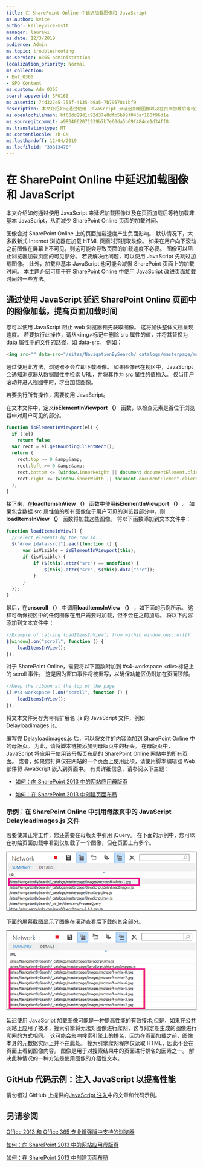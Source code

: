 ```yaml
---
title: 在 SharePoint Online 中延迟加载图像和 JavaScript
ms.author: kvice
author: kelleyvice-msft
manager: laurawi
ms.date: 12/3/2019
audience: Admin
ms.topic: troubleshooting
ms.service: o365-administration
localization_priority: Normal
ms.collection:
- Ent_O365
- SPO_Content
ms.custom: Adm_O365
search.appverid: SPO160
ms.assetid: 74d327e5-755f-4135-b9a5-7b79578c1bf9
description: 本文介绍如何通过使用 JavaScript 来延迟加载图像以及在页面加载后等待加载非基本 JavaScript，从而减少 SharePoint Online 页面的加载时间。
ms.openlocfilehash: bf68dd29d1c92d37e8dfb5b99f043af160f96d1e
ms.sourcegitcommit: a9804062071939b7b7e60da5b69f484ce1d34ff8
ms.translationtype: MT
ms.contentlocale: zh-CN
ms.lasthandoff: 12/04/2019
ms.locfileid: "39813470"
---
```

# <a name="delay-loading-images-and-javascript-in-sharepoint-online"></a>在 SharePoint Online 中延迟加载图像和 JavaScript

本文介绍如何通过使用 JavaScript 来延迟加载图像以及在页面加载后等待加载非基本 JavaScript，从而减少 SharePoint Online 页面的加载时间。
  
图像会对 SharePoint Online 上的页面加载速度产生负面影响。 默认情况下，大多数新式 Internet 浏览器在加载 HTML 页面时预提取映像。 如果在用户向下滚动之前图像在屏幕上不可见，则这可能会导致页面的加载速度不必要。 图像可以阻止浏览器加载页面的可见部分。 若要解决此问题，可以使用 JavaScript 先跳过加载图像。 此外，加载非基本 JavaScript 也可能会减慢 SharePoint 页面上的加载时间。 本主题介绍可用于在 SharePoint Online 中使用 JavaScript 改进页面加载时间的一些方法。
  
## <a name="improve-page-load-times-by-delaying-image-loading-in-sharepoint-online-pages-by-using-javascript"></a>通过使用 JavaScript 延迟 SharePoint Online 页面中的图像加载，提高页面加载时间

您可以使用 JavaScript 阻止 web 浏览器预先获取图像。 这将加快整体文档呈现速度。 若要执行此操作，请从\<img\>标记中删除 src 属性的值，并将其替换为 data 属性中的文件的路径，如 data-src。 例如：
  
```html
<img src="" data-src="/sites/NavigationBySearch/_catalogs/masterpage/media/microsoft-white-8.jpg" />
```

通过使用此方法，浏览器不会立即下载图像。 如果图像已在视区中，JavaScript 会通知浏览器从数据属性中检索 URL，并将其作为 src 属性的值插入。 仅当用户滚动并进入视图中时，才会加载图像。
  
若要执行所有操作，需要使用 JavaScript。
  
在文本文件中，定义**isElementInViewport （）** 函数，以检查元素是否位于浏览器中对用户可见的部分。
  
```javascript
function isElementInViewport(el) {
  if (!el)
    return false;
  var rect = el.getBoundingClientRect();
  return (
    rect.top >= 0 &amp;&amp;
    rect.left >= 0 &amp;&amp;
    rect.bottom <= (window.innerHeight || document.documentElement.clientHeight) &amp;&amp;
    rect.right <= (window.innerWidth || document.documentElement.clientWidth)
  );
}
```

接下来，在**loadItemsInView （）** 函数中使用**isElementInViewport （）** 。 如果包含数据 src 属性值的所有图像位于用户可见的浏览器部分中，则**loadItemsInView （）** 函数将加载这些图像。 将以下函数添加到文本文件中：
  
```javascript
function loadItemsInView() {
  //Select elements by the row id.
  $("#row [data-src]").each(function () {
      var isVisible = isElementInViewport(this);
      if (isVisible) {
          if ($(this).attr("src") == undefined) {
              $(this).attr("src", $(this).data("src"));
          }
      }
  });
}
```

最后，在**onscroll （）** 中调用**loadItemsInView （）** ，如下面的示例所示。 这样可确保视区中的任何图像在用户需要时加载，但不会在之前加载。 将以下内容添加到文本文件中：
  
```javascript
//Example of calling loadItemsInView() from within window.onscroll()
$(window).on("scroll", function () {
    loadItemsInView();
});

```

对于 SharePoint Online，需要将以下函数附加到 #s4-workspace \<div\>标记上的 scroll 事件。 这是因为窗口事件将被重写，以确保功能区仍附加在页面顶部。
  
```javascript
//Keep the ribbon at the top of the page
$('#s4-workspace').on("scroll", function () {
    loadItemsInView();
});
```

将文本文件另存为带有扩展名 .js 的 JavaScript 文件，例如 Delayloadimages.js。
  
编写完 Delayloadimages.js 后，可以将文件的内容添加到 SharePoint Online 中的母版页。 为此，请将脚本链接添加到母版页中的标头。 在母版页中，JavaScript 将应用于使用该母版页布局的 SharePoint Online 网站中的所有页面。 或者，如果您打算仅在网站的一个页面上使用此项，请使用脚本编辑器 Web 部件将 JavaScript 嵌入到页面中。 有关详细信息，请参阅以下主题：
  
- [如何：向 SharePoint 2013 中的网站应用母版页](https://go.microsoft.com/fwlink/p/?LinkId=525627)

- [如何：在 SharePoint 2013 中创建页面布局](https://go.microsoft.com/fwlink/p/?LinkId=525628)

### <a name="example-referencing-the-javascript-delayloadimagesjs-file-from-a-master-page-in-sharepoint-online"></a>示例：在 SharePoint Online 中引用母版页中的 JavaScript Delayloadimages.js 文件
  
若要使其正常工作，您还需要在母版页中引用 jQuery。 在下面的示例中，您可以在初始页面加载中看到仅加载了一个图像，但在页面上有多个。
  
![显示在页面上加载一个图像的屏幕截图](media/3d177ddb-67e5-43a7-b327-c9f9566ca937.png)
  
下面的屏幕截图显示了图像在滚动查看后下载的其余部分。
  
![显示在页面上加载多个图像的屏幕截图](media/95eb2b14-f6a1-4eac-a5cb-96097e49514c.png)
  
延迟使用 JavaScript 加载图像可能是一种提高性能的有效技术;但是，如果在公共网站上应用了技术，搜索引擎将无法对图像进行爬网，这与对定期生成的图像进行爬网的方式相同。 这可能会影响搜索引擎上的排名，因为在页面加载之前，图像本身的元数据实际上并不在此处。 搜索引擎爬网程序仅读取 HTML，因此不会在页面上看到图像内容。 图像是用于对搜索结果中的页面进行排名的因素之一。 解决此种情况的一种方法是使用图像的介绍性文本。
  
## <a name="github-code-sample-injecting-javascript-to-improve-performance"></a>GitHub 代码示例：注入 JavaScript 以提高性能

请勿错过 GitHub 上提供的[JavaScript 注入](https://go.microsoft.com/fwlink/p/?LinkId=524759)中的文章和代码示例。
  
## <a name="see-also"></a>另请参阅

[Office 2013 和 Office 365 专业增强版中支持的浏览器](https://support.office.com/article/57342811-0dc4-4316-b773-20082ced8a82)
  
[如何：向 SharePoint 2013 中的网站应用母版页](https://go.microsoft.com/fwlink/p/?LinkId=525627)
  
[如何：在 SharePoint 2013 中创建页面布局](https://go.microsoft.com/fwlink/p/?LinkId=525628)
